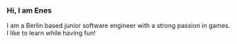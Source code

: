 ### Hi, I am Enes


I am a Berlin based junior software engineer with a strong passion in games. I like to learn while having fun!

